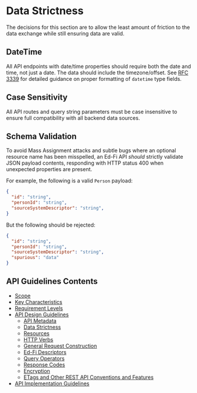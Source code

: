 # Data Strictness

The decisions for this section are to allow the least amount of friction to the
data exchange while still ensuring data are valid.  

## DateTime

All API endpoints with date/time properties should require both the date and
time, not just a date. The data should include the timezone/offset. See 
[RFC 3339](https://www.rfc-editor.org/rfc/rfc3339) for detailed guidance on
proper formatting of `datetime` type fields.

## Case Sensitivity

All API routes and query string parameters must be case insensitive to ensure full
compatibility with all backend data sources.

## Schema Validation

To avoid Mass Assignment attacks and subtle bugs where an optional resource name
has been misspelled, an Ed-Fi API _should_ strictly validate JSON payload
contents, responding with HTTP status 400 when unexpected properties are
present.

For example, the following is a valid `Person` payload:

```json
{
  "id": "string",
  "personId": "string",
  "sourceSystemDescriptor": "string",
}
```

But the following should be rejected:

```json
{
  "id": "string",
  "personId": "string",
  "sourceSystemDescriptor": "string",
  "spurious": "data"
}
```

## API Guidelines Contents

* [Scope](../SCOPE.md)
* [Key Characteristics](../KEY-CHARACTERISTICS.md)
* [Requirement Levels](../REQUIREMENT-LEVELS.md)
* [API Design Guidelines](../API-DESIGN-GUIDELINES/README.md)
  * [API Metadata](API-METADATA.md)
  * [Data Strictness](DATA-STRICTNESS.md)
  * [Resources](RESOURCES.md)
  * [HTTP Verbs](HTTP-VERBS.md)
  * [General Request Construction](GENERAL-REQUEST-CONSTRUCTION.md)
  * [Ed-Fi Descriptors](ED-FI-DESCRIPTORS.md)
  * [Query Operators](QUERY-OPERATORS.md)
  * [Response Codes](RESPONSE-CODES.md)
  * [Encryption](ENCRYPTION.md)
  * [ETags and Other REST API Conventions and
  Features](ETAGS-OTHER-CONVENTIONS.md)
* [API Implementation Guidelines](../API-IMPLEMENTATION-GUIDELINES/README.md)
